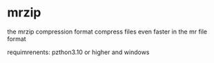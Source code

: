 # mrzip
the mrzip compression format
compress files even faster in the mr file format

requimrenents:
pzthon3.10 or higher and windows
